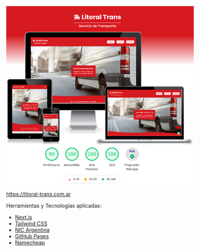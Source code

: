 <div align="center">
  <img src="https://github.com/lucasvazq/litoral-trans/blob/main/docs/screenshot.png?raw=true" alt="Image of the site in mobile version">
</div>

https://litoral-trans.com.ar

Herramientas y Tecnologías aplicadas:
- [Next.js](https://nextjs.org/)
- [Tailwind CSS](https://tailwindcss.com/)
- [NIC Argentina](https://nic.ar/)
- [GitHub Pages](https://pages.github.com/)
- [Namecheap](https://www.namecheap.com/)
